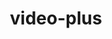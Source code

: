 ---
title: video-plus
unicode_regular: \ecb3
unicode_bold: \ecb2
unicode_solid: \ecb4
unicode_brand: 
---